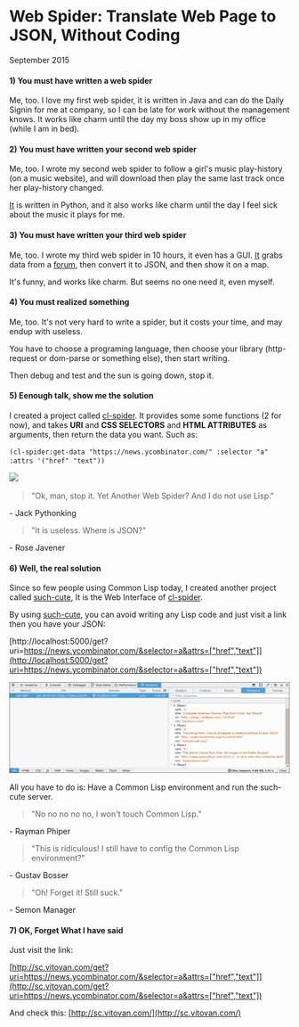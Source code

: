 # Web Spider: Translate Web Page to JSON, Without Coding

September 2015

#### 1) You must have written a web spider

Me, too. I love my first web spider, it is written in Java and can do the Daily Signin for me at company, so I can be late for work without the management knows. It works like charm until the day my boss show up in my office (while I am in bed).

#### 2) You must have written your second web spider

Me, too. I wrote my second web spider to follow a girl's music play-history (on a music website), and will download then play the same last track once her play-history changed.

[It](https://github.com/VitoVan/LoveOnXiami) is written in Python, and it also works like charm until the day I feel sick about the music it plays for me.

#### 3) You must have written your third web spider

Me, too. I wrote my third web spider in 10 hours, it even has a GUI. [It](http://whereisjob.com/) grabs data from a [forum](http://v2ex.com/go/jobs), then convert it to JSON, and then show it on a map.

It's funny, and works like charm. But seems no one need it, even myself.

#### 4) You must realized something

Me, too. It's not very hard to write a spider, but it costs your time, and may endup with useless.

You have to choose a programing language, then choose your library (http-request or dom-parse or something else), then start writing.

Then debug and test and the sun is going down, stop it.

#### 5) Eenough talk, show me the solution

I created a project called [cl-spider](https://github.com/VitoVan/cl-spider). It provides some some functions (2 for now), and takes **URI** and **CSS SELECTORS** and **HTML ATTRIBUTES** as arguments, then return the data you want. Such as:

```Lisp
(cl-spider:get-data "https://news.ycombinator.com/" :selector "a" :attrs '("href" "text"))
```

![](https://raw.githubusercontent.com/VitoVan/cl-spider/master/screenshots/get-data.png)

> "Ok, man, stop it. Yet Another Web Spider? And I do not use Lisp."

\- Jack Pythonking

> "It is useless. Where is JSON?"

\- Rose Javener

#### 6) Well, the real solution

Since so few people using Common Lisp today, I created another project called [such-cute](https://github.com/VitoVan/such-cute), It is the Web Interface of [cl-spider](https://github.com/VitoVan/cl-spider).

By using [such-cute](https://github.com/VitoVan/such-cute), you can avoid writing any Lisp code and just visit a link then you have your JSON:

[http://localhost:5000/get?uri=https://news.ycombinator.com/&selector=a&attrs=["href","text"]](http://localhost:5000/get?uri=https://news.ycombinator.com/&selector=a&attrs=["href","text"])

![](https://raw.githubusercontent.com/VitoVan/such-cute/master/screenshots/json.png)

All you have to do is: Have a Common Lisp environment and run the such-cute server.

> "No no no no no, I won't touch Common Lisp."

\- Rayman Phiper

> "This is ridiculous! I still have to config the Common Lisp environment?"

\- Gustav Bosser

> "Oh! Forget it! Still suck."

\- Semon Manager

#### 7) OK, Forget What I have said

Just visit the link:

[http://sc.vitovan.com/get?uri=https://news.ycombinator.com/&selector=a&attrs=["href","text"]](http://sc.vitovan.com/get?uri=https://news.ycombinator.com/&selector=a&attrs=["href","text"])

And check this: [http://sc.vitovan.com/](http://sc.vitovan.com/)
